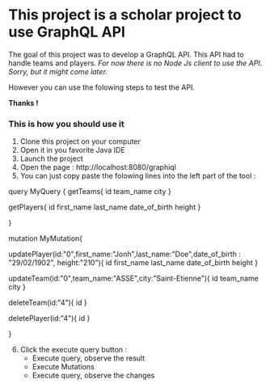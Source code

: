 # This project is a scholar project to use GraphQL API

The goal of this project was to develop a GraphQL API. This API had to handle teams and players. 
*For now there is no Node Js client to use the API. Sorry, but it might come later.* 

However you can use the folowing steps to test the API. 

**Thanks !**

### This is how you should use it
1. Clone this project on your computer
2. Open it in you favorite Java IDE
3. Launch the project
4. Open the page : http://localhost:8080/graphiql
5. You can just copy paste the folowing lines into the left part of the tool :

query MyQuery {
   getTeams{
	id
  team_name
  city
  }

  getPlayers{
    id
    first_name
    last_name
    date_of_birth
    height
  }
  
}

mutation MyMutation{
  
updatePlayer(id:"0",first_name:"Jonh",last_name:"Doe",date_of_birth : "29/02/1902", height:"210"){
  	id
  	first_name
  	last_name
  	date_of_birth
  	height
	}
   
 updateTeam(id:"0",team_name:"ASSE",city:"Saint-Etienne"){
  id
  team_name
  city
	}
  
  deleteTeam(id:"4"){
    id
  }
  
  deletePlayer(id:"4"){
    id
  }
  
}

6. Click the execute query button :
   - Execute query, observe the result
   - Execute Mutations
   - Execute query, observe the changes


